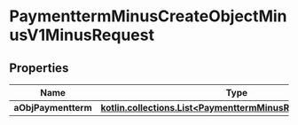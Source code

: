 
# PaymenttermMinusCreateObjectMinusV1MinusRequest

## Properties
Name | Type | Description | Notes
------------ | ------------- | ------------- | -------------
**aObjPaymentterm** | [**kotlin.collections.List&lt;PaymenttermMinusRequestCompound&gt;**](PaymenttermMinusRequestCompound.md) |  | 



